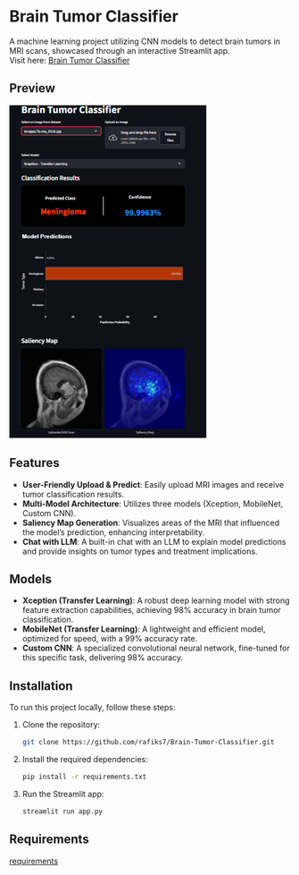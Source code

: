 # Brain Tumor Classifier
A machine learning project utilizing CNN models to detect brain tumors in MRI scans, showcased through an interactive Streamlit app.  
Visit here: [Brain Tumor Classifier](https://brain-tumor-classifier-7.streamlit.app/)

## Preview
![Preview of Brain Tumor Classifier](preview.png)

## Features
- **User-Friendly Upload & Predict**: Easily upload MRI images and receive tumor classification results.
- **Multi-Model Architecture**: Utilizes three models (Xception, MobileNet, Custom CNN).
- **Saliency Map Generation**: Visualizes areas of the MRI that influenced the model’s prediction, enhancing interpretability.
- **Chat with LLM**: A built-in chat with an LLM to explain model predictions and provide insights on tumor types and treatment implications.

## Models
- **Xception (Transfer Learning)**: A robust deep learning model with strong feature extraction capabilities, achieving 98% accuracy in brain tumor classification.
- **MobileNet (Transfer Learning)**: A lightweight and efficient model, optimized for speed, with a 99% accuracy rate.
- **Custom CNN**: A specialized convolutional neural network, fine-tuned for this specific task, delivering 98% accuracy.

## Installation
To run this project locally, follow these steps:
1. Clone the repository:
    ```bash
    git clone https://github.com/rafiks7/Brain-Tumor-Classifier.git
    ```
2. Install the required dependencies:
    ```bash
    pip install -r requirements.txt
    ```
3. Run the Streamlit app:
    ```bash
    streamlit run app.py
    ```

## Requirements
[requirements](requirements.txt)
